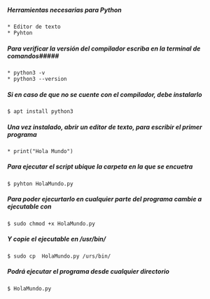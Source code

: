 ##### Herramientas necesarias para Python

	* Editor de texto 
	* Pyhton
##### Para verificar la versión del compilador escriba en la terminal de comandos#####

	* python3 -v
	* python3 --version
##### Si en caso de que no se cuente con el compilador, debe instalarlo

	$ apt install python3

##### Una vez instalado, abrir un editor de texto, para escribir el primer programa

	* print("Hola Mundo")

##### Para ejecutar el script ubique la carpeta en la que se encuetra 

	$ pyhton HolaMundo.py

##### Para poder ejecurtarlo en cualquier parte del programa cambie a ejecutable con 

	$ sudo chmod +x HolaMundo.py
##### Y copie el ejecutable en /usr/bin/

	$ sudo cp  HolaMundo.py /urs/bin/
##### Podrá ejecutar el programa desde cualquier directorio

	$ HolaMundo.py

